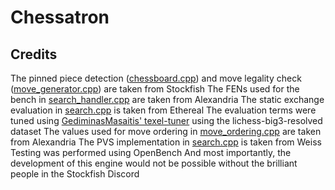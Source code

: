 # Chessatron


## Credits

The pinned piece detection ([chessboard.cpp](src/chessboard.cpp#L475)) and move legality check ([move_generator.cpp](src/move_generator.cpp#98)) are taken from Stockfish
The FENs used for the bench in [search_handler.cpp](src/search_handler.cpp#L88) are taken from Alexandria
The static exchange evaluation in [search.cpp](src/search.cpp#L81) is taken from Ethereal
The evaluation terms were tuned using [GediminasMasaitis' texel-tuner](https://github.com/GediminasMasaitis/texel-tuner) using the lichess-big3-resolved dataset
The values used for move ordering in [move_ordering.cpp](src/move_ordering.cpp) are taken from Alexandria
The PVS implementation in [search.cpp](src/search.cpp#L273) is taken from Weiss
Testing was performed using OpenBench
And most importantly, the development of this engine would not be possible without the brilliant people in the Stockfish Discord
